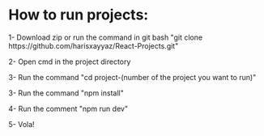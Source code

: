 # How to run projects:

<p>1- Download zip or run the command in git bash "git clone https://github.com/harisxayyaz/React-Projects.git"</p>
<p>2- Open cmd in the project directory</p>
<p>3- Run the command "cd project-(number of the project you want to run)"</p>
<p>3- Run the command "npm install"</p>
<p>4- Run the comment "npm run dev"</p>
<p>5- Vola!</p>
